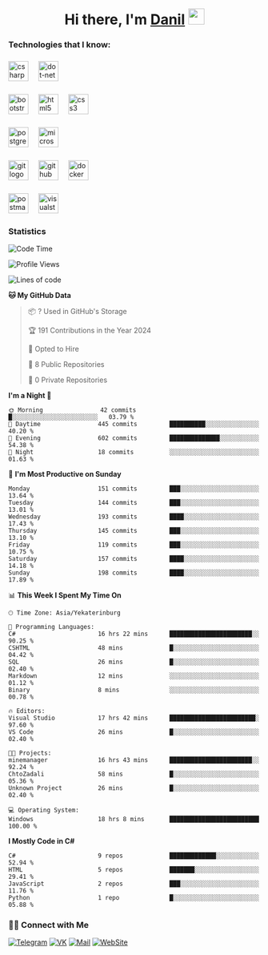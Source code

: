<h1 align="center">Hi there, I'm <a href="https://t.me/heindaledev" target="_blank">Danil</a> 
<img src="https://github.com/blackcater/blackcater/raw/main/images/Hi.gif" height="32"/></h1>

<h3 align="left">Technologies that I know:</h3>

###

<div align="left">
  <img src="https://img.shields.io/badge/C Sharp-239120?logo=csharp&logoColor=white&style=for-the-badge" height="40" alt="csharp logo"  />
  <img width="12" />
  <img src="https://img.shields.io/badge/.NET-512BD4?logo=dotnet&logoColor=white&style=for-the-badge" height="40" alt="dot-net logo"  />
  <img width="12" />
</div>

###

<div align="left">
  <img src="https://img.shields.io/badge/Bootstrap-7952B3?logo=bootstrap&logoColor=white&style=for-the-badge" height="40" alt="bootstrap logo"  />
  <img width="12" />
  <img src="https://img.shields.io/badge/HTML5-E34F26?logo=html5&logoColor=white&style=for-the-badge" height="40" alt="html5 logo"  />
  <img width="12" />
  <img src="https://img.shields.io/badge/CSS3-1572B6?logo=css3&logoColor=white&style=for-the-badge" height="40" alt="css3 logo"  />
</div>

###

<div align="left">
  <img src="https://img.shields.io/badge/PostgreSQL-4169E1?logo=postgresql&logoColor=white&style=for-the-badge" height="40" alt="postgresql logo"  />
  <img width="12" />
  <img src="https://img.shields.io/badge/Microsoft SQL Server-CC2927?logo=microsoftsqlserver&logoColor=white&style=for-the-badge" height="40" alt="microsoftsqlserver logo"  />
</div>

###

<div align="left">
  <img src="https://img.shields.io/badge/Git-F05032?logo=git&logoColor=white&style=for-the-badge" height="40" alt="git logo"  />
  <img width="12" />
  <img src="https://img.shields.io/badge/GitHub-181717?logo=github&logoColor=white&style=for-the-badge" height="40" alt="github logo"  />
  <img width="12" />
  <img src="https://img.shields.io/badge/Docker-2496ED?logo=docker&logoColor=white&style=for-the-badge" height="40" alt="docker logo"  />
</div>

###

<div align="left">
  <img src="https://img.shields.io/badge/Postman-FF6C37?logo=postman&logoColor=black&style=for-the-badge" height="40" alt="postman logo"  />
  <img width="12" />
  <img src="https://img.shields.io/badge/Visual Studio-5C2D91?logo=visualstudio&logoColor=white&style=for-the-badge" height="40" alt="visualstudio logo"  />
</div>

###

<h3 align="left">Statistics</h3>

<!--START_SECTION:waka-->
![Code Time](http://img.shields.io/badge/Code%20Time-663%20hrs%201%20min-blue)

![Profile Views](http://img.shields.io/badge/Profile%20Views-0-blue)

![Lines of code](https://img.shields.io/badge/From%20Hello%20World%20I%27ve%20Written-723.2%20thousand%20lines%20of%20code-blue)

**🐱 My GitHub Data** 

> 📦 ? Used in GitHub's Storage 
 > 
> 🏆 191 Contributions in the Year 2024
 > 
> 💼 Opted to Hire
 > 
> 📜 8 Public Repositories 
 > 
> 🔑 0 Private Repositories 
 > 
**I'm a Night 🦉** 

```text
🌞 Morning                42 commits          █░░░░░░░░░░░░░░░░░░░░░░░░   03.79 % 
🌆 Daytime                445 commits         ██████████░░░░░░░░░░░░░░░   40.20 % 
🌃 Evening                602 commits         ██████████████░░░░░░░░░░░   54.38 % 
🌙 Night                  18 commits          ░░░░░░░░░░░░░░░░░░░░░░░░░   01.63 % 
```
📅 **I'm Most Productive on Sunday** 

```text
Monday                   151 commits         ███░░░░░░░░░░░░░░░░░░░░░░   13.64 % 
Tuesday                  144 commits         ███░░░░░░░░░░░░░░░░░░░░░░   13.01 % 
Wednesday                193 commits         ████░░░░░░░░░░░░░░░░░░░░░   17.43 % 
Thursday                 145 commits         ███░░░░░░░░░░░░░░░░░░░░░░   13.10 % 
Friday                   119 commits         ███░░░░░░░░░░░░░░░░░░░░░░   10.75 % 
Saturday                 157 commits         ████░░░░░░░░░░░░░░░░░░░░░   14.18 % 
Sunday                   198 commits         ████░░░░░░░░░░░░░░░░░░░░░   17.89 % 
```


📊 **This Week I Spent My Time On** 

```text
🕑︎ Time Zone: Asia/Yekaterinburg

💬 Programming Languages: 
C#                       16 hrs 22 mins      ███████████████████████░░   90.25 % 
CSHTML                   48 mins             █░░░░░░░░░░░░░░░░░░░░░░░░   04.42 % 
SQL                      26 mins             █░░░░░░░░░░░░░░░░░░░░░░░░   02.40 % 
Markdown                 12 mins             ░░░░░░░░░░░░░░░░░░░░░░░░░   01.12 % 
Binary                   8 mins              ░░░░░░░░░░░░░░░░░░░░░░░░░   00.78 % 

🔥 Editors: 
Visual Studio            17 hrs 42 mins      ████████████████████████░   97.60 % 
VS Code                  26 mins             █░░░░░░░░░░░░░░░░░░░░░░░░   02.40 % 

🐱‍💻 Projects: 
minemanager              16 hrs 43 mins      ███████████████████████░░   92.24 % 
ChtoZadali               58 mins             █░░░░░░░░░░░░░░░░░░░░░░░░   05.36 % 
Unknown Project          26 mins             █░░░░░░░░░░░░░░░░░░░░░░░░   02.40 % 

💻 Operating System: 
Windows                  18 hrs 8 mins       █████████████████████████   100.00 % 
```

**I Mostly Code in C#** 

```text
C#                       9 repos             █████████████░░░░░░░░░░░░   52.94 % 
HTML                     5 repos             ███████░░░░░░░░░░░░░░░░░░   29.41 % 
JavaScript               2 repos             ███░░░░░░░░░░░░░░░░░░░░░░   11.76 % 
Python                   1 repo              █░░░░░░░░░░░░░░░░░░░░░░░░   05.88 % 
```




<!--END_SECTION:waka-->

<h3> 🤝🏻 Connect with Me </h3>

[![Telegram](https://img.shields.io/badge/Telegram-2CA5E0?style=for-the-badge&logo=telegram&logoColor=white)](https://t.me/heindaledev)
[![VK](https://img.shields.io/badge/вконтакте-%232E87FB.svg?&style=for-the-badge&logo=vk&logoColor=white)](https://vk.com/heindale)
[![Mail](https://img.shields.io/badge/Email-red?&style=for-the-badge&logo=Mail.Ru)](mailto:example@ex.com)
[![WebSite](https://img.shields.io/badge/-website-green?style=for-the-badge)](http://heindale.is-a.dev/)
